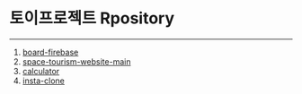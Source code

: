 # 토이프로젝트 Rpository

---
1. [board-firebase](https://github.com/yeolsss/study/tree/main/board-firebase)
3. [space-tourism-website-main](https://github.com/yeolsss/study/tree/main/space-tourism-website-main)
4. [calculator](https://github.com/yeolsss/study/tree/main/calculator)
5. [insta-clone](https://github.com/yeolsss/study/tree/main/insta-clone)
